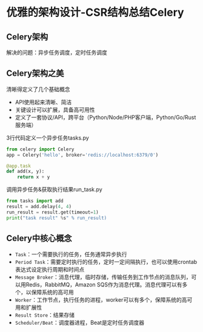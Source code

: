 # 优雅的架构设计-CSR结构总结Celery

## Celery架构

解决的问题：异步任务调度，定时任务调度
    
## Celery架构之美

清晰得定义了几个基础概念
* API使用起来清晰、简洁
* 关键设计可以扩展，具备高可用性
* 定义了一套协议/API，跨平台（Python/Node/PHP客户端，Python/Go/Rust服务端）
    
    
3行代码定义一个异步任务tasks.py

```Python
from celery import Celery
app = Celery('hello', broker='redis://localhost:6379/0')

@app.task
def add(x, y):
    return x + y
```

调用异步任务&获取执行结果run_task.py

```Python
from tasks import add
result = add.delay(4, 4)
run_result = result.get(timeout=1)
print("task result" %s" % run_result)
```

        
## Celery中核心概念
* `Task`：一个需要执行的任务，任务通常异步执行
* `Period Task`：需要定时执行的任务，定时一定间隔执行，也可以使用crontab表达式设定执行周期和时间点
* `Message Broker`：消息代理，临时存储，传输任务到工作节点的消息队列，可以用Redis，RabbitMQ，Amazon SQS作为消息代理。消息代理可以有多个，以保障系统的高可用
* `Worker`：工作节点，执行任务的进程，worker可以有多个，保障系统的高可用和扩展性
* `Result Store`：结果存储
* `Scheduler/Beat`：调度器进程，Beat是定时任务调度器